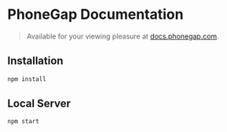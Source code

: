 # PhoneGap Documentation

> Available for your viewing pleasure at [docs.phonegap.com](http://docs.phonegap.com/).

## Installation

```bash
npm install
```

## Local Server

```bash
npm start
```
